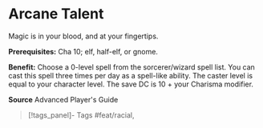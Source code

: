 ﻿---
cssclass: [feats]

---
# Arcane Talent

Magic is in your blood, and at your fingertips.

**Prerequisites:** Cha 10; elf, half-elf, or gnome.

**Benefit:** Choose a 0-level spell from the sorcerer/wizard spell list. You can cast this spell three times per day as a spell-like ability. The caster level is equal to your character level. The save DC is 10 + your Charisma modifier.

**Source** Advanced Player's Guide
>[!tags_panel]- Tags
> #feat/racial, 